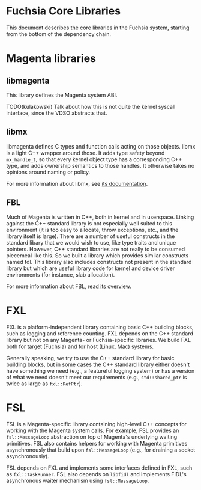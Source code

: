 Fuchsia Core Libraries
======================

This document describes the core libraries in the Fuchsia system, starting from
the bottom of the dependency chain.

# Magenta libraries

## libmagenta

This library defines the Magenta system ABI.

TODO(kulakowski) Talk about how this is not quite the kernel
syscall interface, since the VDSO abstracts that.

## libmx

libmagenta defines C types and function calls acting on those
objects. libmx is a light C++ wrapper around those. It adds type
safety beyond `mx_handle_t`, so that every kernel object type has a
corresponding C++ type, and adds ownership semantics to those
handles. It otherwise takes no opinions around naming or policy.

For more information about libmx, see
[its documentation](https://fuchsia.googlesource.com/magenta/+/master/system/ulib/mx/README.md).

## FBL

Much of Magenta is written in C++, both in kernel and in
userspace. Linking against the C++ standard library is not especially
well suited to this environment (it is too easy to allocate, throw
exceptions, etc., and the library itself is large). There are a number
of useful constructs in the standard libary that we would wish to use,
like type traits and unique pointers. However, C++ standard libraries
are not really to be consumed piecemeal like this. So we built a
library which provides similar constructs named fdl. This library
also includes constructs not present in the standard library but which
are useful library code for kernel and device driver environments (for
instance, slab allocation).

For more information about FBL,
[read its overview](https://fuchsia.googlesource.com/magenta/+/master/docs/cxx.md#fbl).

# FXL

FXL is a platform-independent library containing basic C++ building blocks, such
as logging and reference counting. FXL depends on the C++ standard library but
not on any Magenta- or Fuchsia-specific libraries. We build FXL both for target
(Fuchsia) and for host (Linux, Mac) systems.

Generally speaking, we try to use the C++ standard library for basic building
blocks, but in some cases the C++ standard library either doesn't have something
we need (e.g., a featureful logging system) or has a version of what we need
doesn't meet our requirements (e.g., `std::shared_ptr` is twice as large as
`fxl::RefPtr`).

# FSL

FSL is a Magenta-specific library containing high-level C++ concepts for working
with the Magenta system calls. For example, FSL provides an `fsl::MessageLoop`
abstraction on top of Magenta's underlying waiting primitives. FSL also contains
helpers for working with Magenta primitives asynchronously that build upon
`fsl::MessageLoop` (e.g., for draining a socket asynchronously).

FSL depends on FXL and implements some interfaces defined in FXL, such as
`fxl::TaskRunner`. FSL also depends on `libfidl` and implements FIDL's
asynchronous waiter mechanism using `fsl::MessageLoop`.
